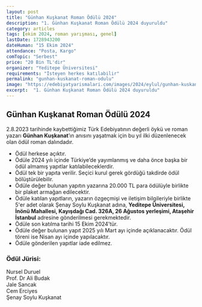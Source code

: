 ```yaml
---
layout: post
title: "Günhan Kuşkanat Roman Ödülü 2024"
description: "1. Günhan Kuşkanat Roman Ödülü 2024 duyuruldu"
category: articles
tags: [ekim 2024, roman yarışması, genel]
lastDate: 1728943200
dateHuman: "15 Ekim 2024"
attendance: "Posta, Kargo"
comTopic: "Serbest"
price: "20 Bin TL'dir"
organizer: "Yeditepe Üniversitesi"
requirements: "İsteyen herkes katılabilir"
permalink: "gunhan-kuskanat-roman-odulu"
image: "https://edebiyatyarismalari.com/images/2024/eylul/gunhan-kuskanat-roman-odulu.jpg"
excerpt:  "1. Günhan Kuşkanat Roman Ödülü 2024 duyuruldu"
---
```


## Günhan Kuşkanat Roman Ödülü 2024

2.8.2023 tarihinde kaybettiğimiz Türk Edebiyatının değerli öykü ve roman yazarı **Günhan Kuşkanat**’ın anısını yaşatmak için bu yıl ilki düzenlenecek olan ödül roman dalındadır.

- Ödül herkese açıktır.
- Ödüle 2024 yılı içinde Türkiye’de yayımlanmış ve daha önce başka bir ödül almamış yapıtlar katılabileceklerdir.
- Ödül tek bir yapıta verilir. Seçici kurul gerek gördüğü takdirde ödül bölüştürülebilir.
- Ödüle değer bulunan yapıtın yazarına 20.000 TL para ödülüyle birlikte bir plaket armağan edilecektir.
- Ödüle katılan yapıtların, yazarın özgeçmişi ve iletişim bilgileriyle birlikte 5'er adet olarak Şenay Soylu Kuşkanat adına, **Yeditepe Üniversitesi, İnönü Mahallesi, Kayışdağı Cad. 326A, 26 Ağustos yerleşimi, Ataşehir İstanbul** adresine gönderilmesi gerekmektedir.
- Ödüle son katılma tarihi 15 Ekim 2024’tür. 
- Ödüle değer bulunan yapıt 2025 yılı Mart ayı içinde açıklanacaktır. Ödül töreni ise Nisan ayı içinde yapılacaktır.
- Ödüle gönderilen yapıtlar iade edilmez.

### Ödül Jürisi:
Nursel Duruel  
Prof. Dr Ali Budak  
Jale Sancak  
Cem Erciyes  
Şenay Soylu Kuşkanat  
